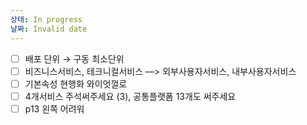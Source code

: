 ```yaml
---
상태: In progress
날짜: Invalid date
---
```

- [ ] 배포 단위 → 구동 최소단위
- [ ] 비즈니스서비스, 테크니컬서비스 —> 외부사용자서비스, 내부사용자서비스
- [ ] 기본속성 현행화 와이엇껄로
- [ ] 4개서비스 주석써주세요 (3), 공통플랫폼 13개도 써주세요
- [ ] p13 왼쪽 어려워